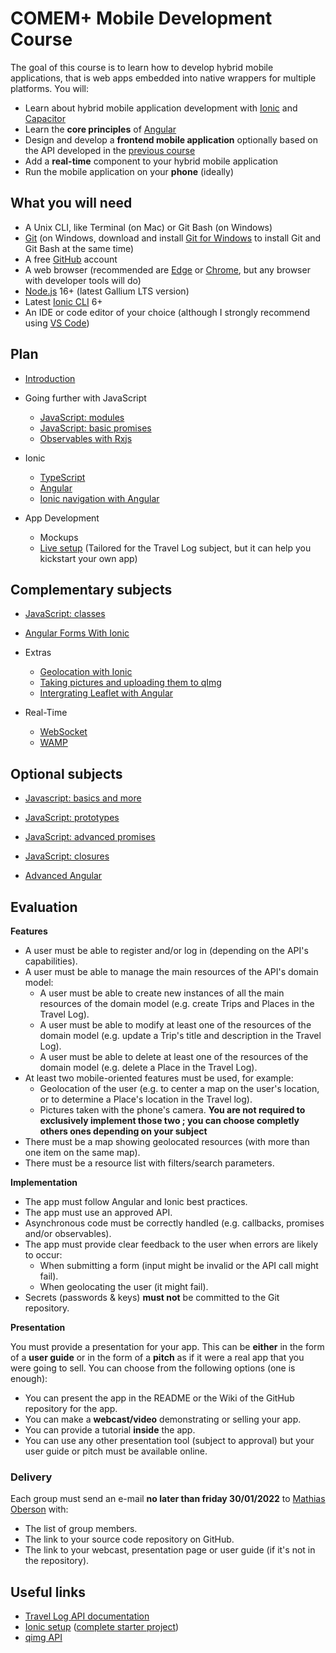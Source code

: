 # COMEM+ Mobile Development Course

The goal of this course is to learn how to develop hybrid mobile applications,
that is web apps embedded into native wrappers for multiple platforms.
You will:

- Learn about hybrid mobile application development with [Ionic][ionic] and [Capacitor][capacitor]
- Learn the **core principles** of [Angular][angular]
- Design and develop a **frontend mobile application** optionally based on the API developed in the [previous course][archioweb]
- Add a **real-time** component to your hybrid mobile application
- Run the mobile application on your **phone** (ideally)

## What you will need

- A Unix CLI, like Terminal (on Mac) or Git Bash (on Windows)
- [Git][git-downloads] (on Windows, download and install [Git for Windows][git-for-windows] to install Git and Git Bash at the same time)
- A free [GitHub][github] account
- A web browser (recommended are [Edge][edge] or [Chrome][chrome], but any browser with developer tools will do)
- [Node.js][node] 16+ (latest Gallium LTS version)
- Latest [Ionic CLI][ionic-cli] 6+
- An IDE or code editor of your choice (although I strongly recommend using [VS Code][vs-code])

## Plan

- [Introduction](./subjects/introduction)

- Going further with JavaScript

  - [JavaScript: modules](./subjects/js-modules)
  - [JavaScript: basic promises](./subjects/js-promises-basics)
  - [Observables with Rxjs](./subjects/rxjs)

- Ionic

  - [TypeScript](./subjects/ts)
  - [Angular](https://mediacomem.github.io/comem-masrad-dfa/latest/subjects/angular?home=https%3A%2F%2Fmediacomem.github.io%2Fcomem-devmobil%2Flatest)
  - [Ionic navigation with Angular](./subjects/ionic-angular)

- App Development

  - Mockups
  - [Live setup][setup-project] (Tailored for the Travel Log subject, but it can help you kickstart your own app)

## Complementary subjects

- [JavaScript: classes](./subjects/js-classes)
- [Angular Forms With Ionic](./subjects/angular-forms-ionic)

- Extras

  - [Geolocation with Ionic](https://capacitorjs.com/docs/apis/geolocation)
  - [Taking pictures and uploading them to qImg](https://github.com/MediaComem/comem-devmobil/blob/master/IMAGE-UPLOAD.md#image-upload)
  - [Intergrating Leaflet with Angular](./subjects/angular-leaflet)

- Real-Time
  - [WebSocket](./subjects/websocket)
  - [WAMP](./subjects/wamp)

## Optional subjects

- [Javascript: basics and more][js-basics]
- [JavaScript: prototypes](./subjects/js-prototypes)
- [JavaScript: advanced promises](./subjects/js-promises)
- [JavaScript: closures](./subjects/js-closures)

- [Advanced Angular](https://mediacomem.github.io/comem-masrad-dfa/latest/subjects/advanced-angular?home=https%3A%2F%2Fmediacomem.github.io%2Fcomem-devmobil%2Flatest)

## Evaluation

**Features**

- A user must be able to register and/or log in (depending on the API's capabilities).
- A user must be able to manage the main resources of the API's domain model:
  - A user must be able to create new instances of all the main resources of the domain model (e.g. create Trips and Places in the Travel Log).
  - A user must be able to modify at least one of the resources of the domain model (e.g. update a Trip's title and description in the Travel Log).
  - A user must be able to delete at least one of the resources of the domain model (e.g. delete a Place in the Travel Log).
- At least two mobile-oriented features must be used, for example:
  - Geolocation of the user (e.g. to center a map on the user's location, or to determine a Place's location in the Travel log).
  - Pictures taken with the phone's camera.
    **You are not required to exclusively implement those two ; you can choose completly others ones depending on your subject**
- There must be a map showing geolocated resources (with more than one item on the same map).
- There must be a resource list with filters/search parameters.

**Implementation**

- The app must follow Angular and Ionic best practices.
- The app must use an approved API.
- Asynchronous code must be correctly handled (e.g. callbacks, promises and/or observables).
- The app must provide clear feedback to the user when errors are likely to occur:
  - When submitting a form (input might be invalid or the API call might fail).
  - When geolocating the user (it might fail).
- Secrets (passwords & keys) **must not** be committed to the Git repository.

**Presentation**

You must provide a presentation for your app.
This can be **either** in the form of a **user guide** or in the form of a **pitch** as if it were a real app that you were going to sell.
You can choose from the following options (one is enough):

- You can present the app in the README or the Wiki of the GitHub repository for the app.
- You can make a **webcast/video** demonstrating or selling your app.
- You can provide a tutorial **inside** the app.
- You can use any other presentation tool (subject to approval) but your user guide or pitch must be available online.

### Delivery

Each group must send an e-mail **no later than friday 30/01/2022** to [Mathias Oberson](mailto:mathias.oberson@squareservices.ch) with:

- The list of group members.
- The link to your source code repository on GitHub.
- The link to your webcast, presentation page or user guide (if it's not in the repository).

## Useful links

- [Travel Log API documentation][travel-log-api]
- [Ionic setup][setup-project] ([complete starter project][starter-project])
- [qimg API][qimg]

[angular]: https://angular.io
[archioweb]: https://github.com/MediaComem/comem-archioweb
[chrome]: https://www.google.com/chrome/
[capacitor]: https://capacitorjs.com/
[edge]: https://www.microsoft.com/en-us/edge
[git-downloads]: https://git-scm.com/downloads
[git-for-windows]: https://gitforwindows.org/
[github]: https://github.com
[ionic]: http://ionicframework.com
[ionic-cli]: https://ionicframework.com/docs/cli
[ionic-getting-started]: http://ionicframework.com/getting-started/
[js-basics]: https://mediacomem.github.io/comem-masrad-dfa/latest/subjects/js/#1
[node]: https://nodejs.org/
[qimg]: https://mediacomem.github.io/comem-qimg/
[setup-project]: https://github.com/MediaComem/comem-travel-log-ionic-setup
[starter-project]: https://github.com/MediaComem/comem-travel-log-ionic-starter
[travel-log-api]: https://comem-travel-log-api.herokuapp.com
[vs-code]: https://code.visualstudio.com/
